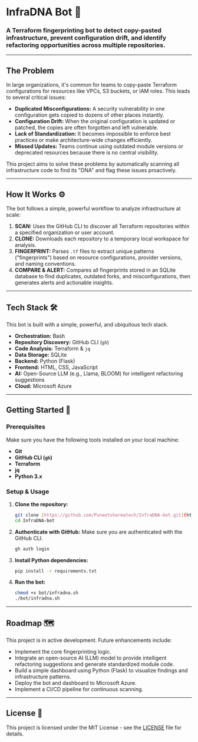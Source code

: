 # InfraDNA Bot 🧬

### **A Terraform fingerprinting bot to detect copy-pasted infrastructure, prevent configuration drift, and identify refactoring opportunities across multiple repositories.**

---

## The Problem

In large organizations, it's common for teams to copy-paste Terraform configurations for resources like VPCs, S3 buckets, or IAM roles. This leads to several critical issues:

- **Duplicated Misconfigurations:** A security vulnerability in one configuration gets copied to dozens of other places instantly.
- **Configuration Drift:** When the original configuration is updated or patched, the copies are often forgotten and left vulnerable.
- **Lack of Standardization:** It becomes impossible to enforce best practices or make architecture-wide changes efficiently.
- **Missed Updates:** Teams continue using outdated module versions or deprecated resources because there is no central visibility.

This project aims to solve these problems by automatically scanning all infrastructure code to find its "DNA" and flag these issues proactively.

---

## How It Works ⚙️

The bot follows a simple, powerful workflow to analyze infrastructure at scale:

1.  **SCAN:** Uses the GitHub CLI to discover all Terraform repositories within a specified organization or user account.
2.  **CLONE:** Downloads each repository to a temporary local workspace for analysis.
3.  **FINGERPRINT:** Parses `.tf` files to extract unique patterns ("fingerprints") based on resource configurations, provider versions, and naming conventions.
4.  **COMPARE & ALERT:** Compares all fingerprints stored in an SQLite database to find duplicates, outdated forks, and misconfigurations, then generates alerts and actionable insights.

---

## Tech Stack 🛠️

This bot is built with a simple, powerful, and ubiquitous tech stack.

- **Orchestration:** Bash
- **Repository Discovery:** GitHub CLI (`gh`)
- **Code Analysis:** Terraform & `jq`
- **Data Storage:** SQLite
- **Backend:** Python (Flask)
- **Frontend:** HTML, CSS, JavaScript
- **AI:** Open-Source LLM (e.g., Llama, BLOOM) for intelligent refactoring suggestions
- **Cloud:** Microsoft Azure

---

## Getting Started 🚀

### Prerequisites

Make sure you have the following tools installed on your local machine:

- **Git**
- **GitHub CLI (`gh`)**
- **Terraform**
- **jq**
- **Python 3.x**

### Setup & Usage

1.  **Clone the repository:**
    ```bash
    git clone [https://github.com/Puneetsharmatech/InfraDNA-bot.git](https://github.com/Puneetsharmatech/InfraDNA-bot.git)
    cd InfraDNA-bot
    ```

2.  **Authenticate with GitHub:** Make sure you are authenticated with the GitHub CLI.
    ```bash
    gh auth login
    ```

3.  **Install Python dependencies:**
    ```bash
    pip install -r requirements.txt
    ```

4.  **Run the bot:**
    ```bash
    chmod +x bot/infradna.sh
    ./bot/infradna.sh
    ```

---

## Roadmap 🗺️

This project is in active development. Future enhancements include:

- Implement the core fingerprinting logic.
- Integrate an open-source AI (LLM) model to provide intelligent refactoring suggestions and generate standardized module code.
- Build a simple dashboard using Python (Flask) to visualize findings and infrastructure patterns.
- Deploy the bot and dashboard to Microsoft Azure.
- Implement a CI/CD pipeline for continuous scanning.

---

## License 📄

This project is licensed under the MIT License - see the [LICENSE](LICENSE) file for details.
